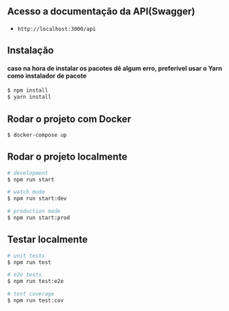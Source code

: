 ## Acesso a documentação da API(Swagger)
- ``` http://localhost:3000/api ```

## Instalação
#### caso na hora de instalar os pacotes dê algum erro, preferível usar o Yarn como instalador de pacote

```bash
$ npm install
$ yarn install
```

## Rodar o projeto com Docker
```bash
$ docker-compose up
```

## Rodar o projeto localmente

```bash
# development
$ npm run start

# watch mode
$ npm run start:dev

# production mode
$ npm run start:prod
```

## Testar localmente

```bash
# unit tests
$ npm run test

# e2e tests
$ npm run test:e2e

# test coverage
$ npm run test:cov
```
